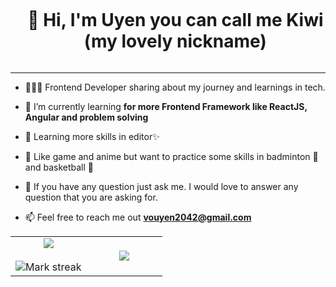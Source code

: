 <!--h1 without bottom border-->
<div id="user-content-toc">
  <ul align="center">
    <summary><h1 style="display: inline-block">👋 Hi, I'm Uyen you can call me Kiwi (my lovely nickname)</h1></summary>
  </ul>
</div>
<hr/>


 - 👩🏻‍💻 Frontend Developer sharing about my journey and learnings in tech.<br/>
 
 - 🌱 I’m currently learning **for more Frontend Framework like ReactJS, Angular and problem solving**<br/>
 
 - 🎨 Learning more skills in editor✨<br/>
 
 - 🤖 Like game and anime but want to practice some skills in badminton 🏸 and basketball 🏀<br/>
 
 - 💭 If you have any question just ask me. I would love to answer any question that you are asking for.<br/>

 - 📫 Feel free to reach me out **vouyen2042@gmail.com**




<!--- stats (start) -->
<table align="center">
<tr border="none">
<td width="50%" align="center">
  
  <img  align="center"  src="https://github-readme-stats.vercel.app/api?username=TRKUyen&theme=radical&hide_border=false&include_all_commits=true&count_private=true" />
  <br></br>
  <img  title="🔥 Get streak stats for your profile at git.io/streak-stats" alt="Mark streak" src="https://github-readme-streak-stats.herokuapp.com/?user=TRKUyen&theme=radical&hide_border=false" /> 
</td>

<td width="50%" align="center">

  <img  align="center"  src="https://github-readme-stats.anuraghazra1.vercel.app/api/top-langs/?username=TRKUyen&theme=radical&hide_border=false&no-bg=true&no-frame=true&langs_count=7"/>
  
  </td>
</tr>
</table>
<!--- stats (end) -->
